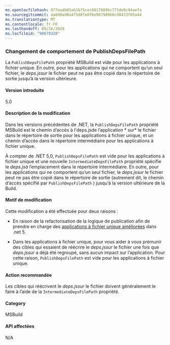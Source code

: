 ```yaml
---
ms.openlocfilehash: 077eadb05ab16f5cec8817b89bc771de0c94aefa
ms.sourcegitcommit: aa6d8a90a4f5d8fe0f6e967980b8c98433f05a44
ms.translationtype: MT
ms.contentlocale: fr-FR
ms.lasthandoff: 09/16/2020
ms.locfileid: "90679320"
---
```

### <a name="publishdepsfilepath-behavior-change"></a>Changement de comportement de PublishDepsFilePath

La `PublishDepsFilePath` propriété MSBuild est vide pour les applications à fichier unique. En outre, pour les applications qui ne comportent qu’un seul fichier, le *deps.jssur* le fichier peut ne pas être copié dans le répertoire de sortie jusqu’à la version ultérieure.

#### <a name="version-introduced"></a>Version introduite

5.0

#### <a name="change-description"></a>Description de la modification

Dans les versions précédentes de .NET, la `PublishDepsFilePath` propriété MSBuild est le chemin d’accès à l'deps.jsde l’application * sur* le fichier dans le répertoire de sortie pour les applications à fichier unique, et un chemin d’accès dans le répertoire intermédiaire pour les applications à fichier unique.

À compter de .NET 5,0, `PublishDepsFilePath` est vide pour les applications à fichier unique et une nouvelle `IntermediateDepsFilePath` propriété spécifie le *deps.jsà* l’emplacement dans le répertoire intermédiaire. En outre, pour les applications qui ne comportent qu’un seul fichier, le *deps.jssur* le fichier peut ne pas être copié dans le répertoire de sortie (autrement dit, le chemin d’accès spécifié par `PublishDepsFilePath` ) jusqu’à la version ultérieure de la Build.

#### <a name="reason-for-change"></a>Motif de modification

Cette modification a été effectuée pour deux raisons :

- En raison de la refactorisation de la logique de publication afin de prendre en charge des [applications à fichier unique améliorées](https://github.com/dotnet/designs/blob/master/accepted/2020/single-file/design.md) dans .net 5.

- Dans les applications à fichier unique, pour vous aider à vous prémunir des cibles qui essaient de réécrire le *deps.jssur* le fichier une fois que *deps.jssur* a déjà été regroupé, sans aucun impact sur l’application. Pour cette raison, `PublishDepsFilePath` est vide pour les applications à fichier unique.

#### <a name="recommended-action"></a>Action recommandée

Les cibles qui réécrivent le *deps.jssur* le fichier doivent généralement le faire à l’aide de la `IntermediateDepsFilePath` propriété.

#### <a name="category"></a>Category

MSBuild

#### <a name="affected-apis"></a>API affectées

N/A

<!--

#### Affected APIs

Not detectable via API analysis.

-->

